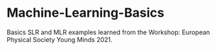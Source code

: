 # Machine-Learning-Basics

Basics SLR and MLR examples learned from the Workshop: European Physical Society Young Minds 2021.
